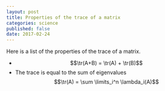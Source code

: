 ```yaml
---
layout: post
title: Properties of the trace of a matrix
categories: science
published: false
date: 2017-02-24
--- 
```


Here is a list of the properties of the trace of a matrix.

- $$\tr(A+B) = \tr(A) + \tr(B)$$
- The trace is equal to the sum of eigenvalues $$\tr(A) = \sum \limits_i^n \lambda_i(A)$$ 
